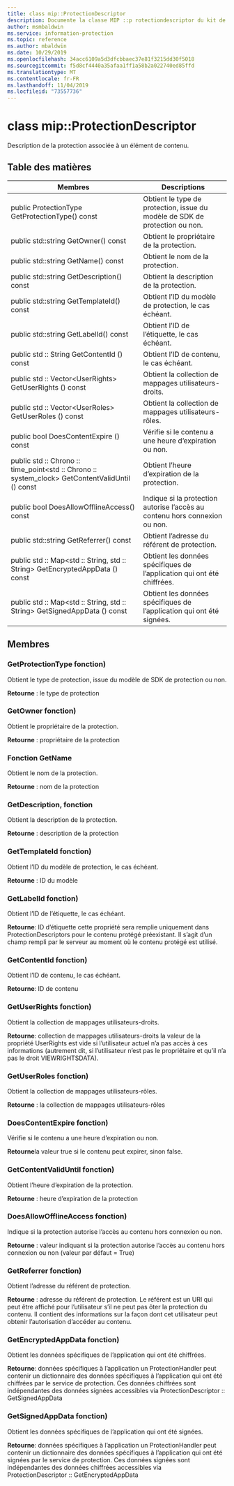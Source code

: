 ```yaml
---
title: class mip::ProtectionDescriptor
description: Documente la classe MIP ::p rotectiondescriptor du kit de développement logiciel (SDK) Microsoft Information Protection (MIP).
author: msmbaldwin
ms.service: information-protection
ms.topic: reference
ms.author: mbaldwin
ms.date: 10/29/2019
ms.openlocfilehash: 34acc6109a5d3dfcbbaec37e81f3215dd30f5018
ms.sourcegitcommit: f5d8cf4440a35afaa1ff1a58b2a022740ed85ffd
ms.translationtype: MT
ms.contentlocale: fr-FR
ms.lasthandoff: 11/04/2019
ms.locfileid: "73557736"
---
```

# <a name="class-mipprotectiondescriptor"></a>class mip::ProtectionDescriptor 
Description de la protection associée à un élément de contenu.
  
## <a name="summary"></a>Table des matières
 Membres                        | Descriptions                                
--------------------------------|---------------------------------------------
public ProtectionType GetProtectionType() const  |  Obtient le type de protection, issue du modèle de SDK de protection ou non.
public std::string GetOwner() const  |  Obtient le propriétaire de la protection.
public std::string GetName() const  |  Obtient le nom de la protection.
public std::string GetDescription() const  |  Obtient la description de la protection.
public std::string GetTemplateId() const  |  Obtient l’ID du modèle de protection, le cas échéant.
public std::string GetLabelId() const  |  Obtient l’ID de l’étiquette, le cas échéant.
public std :: String GetContentId () const  |  Obtient l’ID de contenu, le cas échéant.
public std :: Vector\<UserRights\> GetUserRights () const  |  Obtient la collection de mappages utilisateurs-droits.
public std :: Vector\<UserRoles\> GetUserRoles () const  |  Obtient la collection de mappages utilisateurs-rôles.
public bool DoesContentExpire () const  |  Vérifie si le contenu a une heure d’expiration ou non.
public std :: Chrono :: time_point\<std :: Chrono :: system_clock\> GetContentValidUntil () const  |  Obtient l’heure d’expiration de la protection.
public bool DoesAllowOfflineAccess() const  |  Indique si la protection autorise l’accès au contenu hors connexion ou non.
public std::string GetReferrer() const  |  Obtient l’adresse du référent de protection.
public std :: Map\<std :: String, std :: String\> GetEncryptedAppData () const  |  Obtient les données spécifiques de l’application qui ont été chiffrées.
public std :: Map\<std :: String, std :: String\> GetSignedAppData () const  |  Obtient les données spécifiques de l’application qui ont été signées.
  
## <a name="members"></a>Membres
  
### <a name="getprotectiontype-function"></a>GetProtectionType fonction)
Obtient le type de protection, issue du modèle de SDK de protection ou non.

  
**Retourne** : le type de protection
  
### <a name="getowner-function"></a>GetOwner fonction)
Obtient le propriétaire de la protection.

  
**Retourne** : propriétaire de la protection
  
### <a name="getname-function"></a>Fonction GetName
Obtient le nom de la protection.

  
**Retourne** : nom de la protection
  
### <a name="getdescription-function"></a>GetDescription, fonction
Obtient la description de la protection.

  
**Retourne** : description de la protection
  
### <a name="gettemplateid-function"></a>GetTemplateId fonction)
Obtient l’ID du modèle de protection, le cas échéant.

  
**Retourne** : ID du modèle
  
### <a name="getlabelid-function"></a>GetLabelId fonction)
Obtient l’ID de l’étiquette, le cas échéant.

  
**Retourne**: ID d’étiquette cette propriété sera remplie uniquement dans ProtectionDescriptors pour le contenu protégé préexistant. Il s’agit d’un champ rempli par le serveur au moment où le contenu protégé est utilisé.
  
### <a name="getcontentid-function"></a>GetContentId fonction)
Obtient l’ID de contenu, le cas échéant.

  
**Retourne**: ID de contenu
  
### <a name="getuserrights-function"></a>GetUserRights fonction)
Obtient la collection de mappages utilisateurs-droits.

  
**Retourne**: collection de mappages utilisateurs-droits la valeur de la propriété UserRights est vide si l’utilisateur actuel n’a pas accès à ces informations (autrement dit, si l’utilisateur n’est pas le propriétaire et qu’il n’a pas le droit VIEWRIGHTSDATA).
  
### <a name="getuserroles-function"></a>GetUserRoles fonction)
Obtient la collection de mappages utilisateurs-rôles.

  
**Retourne** : la collection de mappages utilisateurs-rôles
  
### <a name="doescontentexpire-function"></a>DoesContentExpire fonction)
Vérifie si le contenu a une heure d’expiration ou non.

  
**Retourne**la valeur true si le contenu peut expirer, sinon false.
  
### <a name="getcontentvaliduntil-function"></a>GetContentValidUntil fonction)
Obtient l’heure d’expiration de la protection.

  
**Retourne** : heure d’expiration de la protection
  
### <a name="doesallowofflineaccess-function"></a>DoesAllowOfflineAccess fonction)
Indique si la protection autorise l’accès au contenu hors connexion ou non.

  
**Retourne** : valeur indiquant si la protection autorise l’accès au contenu hors connexion ou non (valeur par défaut = True)
  
### <a name="getreferrer-function"></a>GetReferrer fonction)
Obtient l’adresse du référent de protection.

  
**Retourne** : adresse du référent de protection. Le référent est un URI qui peut être affiché pour l’utilisateur s’il ne peut pas ôter la protection du contenu. Il contient des informations sur la façon dont cet utilisateur peut obtenir l’autorisation d’accéder au contenu.
  
### <a name="getencryptedappdata-function"></a>GetEncryptedAppData fonction)
Obtient les données spécifiques de l’application qui ont été chiffrées.

  
**Retourne**: données spécifiques à l’application un ProtectionHandler peut contenir un dictionnaire des données spécifiques à l’application qui ont été chiffrées par le service de protection. Ces données chiffrées sont indépendantes des données signées accessibles via ProtectionDescriptor :: GetSignedAppData
  
### <a name="getsignedappdata-function"></a>GetSignedAppData fonction)
Obtient les données spécifiques de l’application qui ont été signées.

  
**Retourne**: données spécifiques à l’application un ProtectionHandler peut contenir un dictionnaire des données spécifiques à l’application qui ont été signées par le service de protection. Ces données signées sont indépendantes des données chiffrées accessibles via ProtectionDescriptor :: GetEncryptedAppData